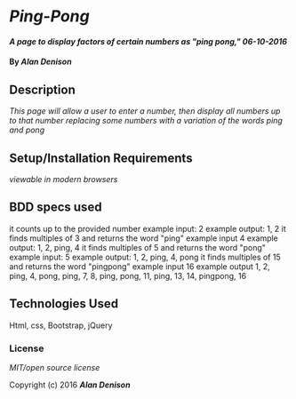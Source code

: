 # _Ping-Pong_

#### _A page to display factors of certain numbers as "ping pong," 06-10-2016_

#### By _Alan Denison_

## Description

_This page will allow a user to enter a number, then display all numbers up to that number replacing some numbers with a variation of the words ping and pong_

## Setup/Installation Requirements

_viewable in modern browsers_


## BDD specs used

it counts up to the provided number
  example input: 2
  example output: 1, 2
it finds multiples of 3 and returns the word "ping"
  example input 4
  example output: 1, 2, ping, 4
it finds multiples of 5 and returns the word "pong"
  example input: 5
  example output: 1, 2, ping, 4, pong
it finds multiples of 15 and returns the word "pingpong"
  example input 16
  example output 1, 2, ping, 4, pong, ping, 7, 8, ping, pong, 11, ping, 13, 14, pingpong, 16

## Technologies Used

Html, css, Bootstrap, jQuery

### License

_MIT/open source license_

Copyright (c) 2016 **_Alan Denison_**
